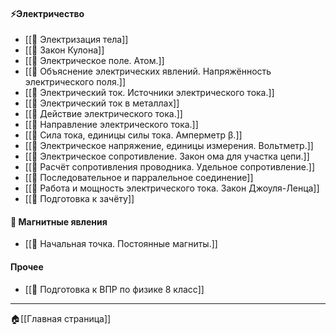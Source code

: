#### ⚡Электричество
- [[📒 Электризация тела]]
- [[📒 Закон Кулона]]
- [[📒 Электрическое поле. Атом.]]
- [[📒 Объяснение электрических явлений. Напряжённость электрического поля.]]
- [[📒 Электрический ток. Источники электрического тока.]]
- [[📒 Электрический ток в металлах]]
- [[📒 Действие электрического тока.]]
- [[📒 Направление электрического тока.]]
- [[📒 Сила тока, единицы силы тока. Амперметр β.]]
- [[📒 Электрическое напряжение, единицы измерения. Вольтметр.]]
- [[📒 Электрическое сопротивление. Закон ома для участка цепи.]]
- [[📒 Расчёт сопротивления проводника. Удельное сопротивление.]]
- [[📒 Последовательное и парралельное соединение]]
- [[📒 Работа и мощность электрического тока. Закон Джоуля-Ленца]]
- [[📄 Подготовка к зачёту]]
#### 🧲 Магнитные явления
- [[📒 Начальная точка. Постоянные магниты.]]
#### Прочее
- [[📄 Подготовка к ВПР по физике 8 класс]]

---
🏠[[Главная страница]]